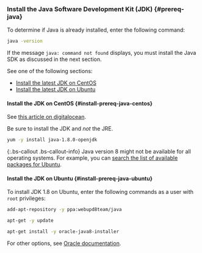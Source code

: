 ### Install the Java Software Development Kit (JDK)   {#prereq-java}

To determine if Java is already installed, enter the following command:

```bash
java -version
```

If the message `java: command not found` displays, you must install the Java SDK as discussed in the next section.

See one of the following sections:

* [Install the latest JDK on CentOS](#install-prereq-java-centos)
* [Install the latest JDK on Ubuntu](#install-prereq-java-ubuntu)

#### Install the JDK on CentOS   {#install-prereq-java-centos}

See [this article on digitalocean](https://www.digitalocean.com/community/tutorials/how-to-install-java-on-centos-and-fedora#install-oracle-java-8).

Be sure to install the JDK and *not* the JRE.

```bash
yum -y install java-1.8.0-openjdk
```

{:.bs-callout .bs-callout-info}
Java version 8 might not be available for all operating systems. For example, you can [search the list of available packages for Ubuntu](http://packages.ubuntu.com/).

#### Install the JDK on Ubuntu   {#install-prereq-java-ubuntu}

To install JDK 1.8 on Ubuntu, enter the following commands as a user with `root` privileges:

```bash
add-apt-repository -y ppa:webupd8team/java
```

```bash
apt-get -y update
```

```bash
apt-get install -y oracle-java8-installer
```

For other options, see [Oracle documentation](https://docs.oracle.com/javase/8/docs/technotes/guides/install/install_overview.html).
